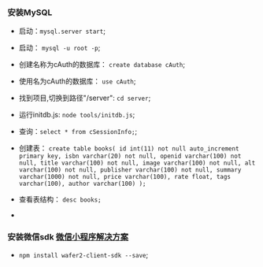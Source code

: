 ### 安装MySQL

- 启动：`mysql.server start`;
- 启动： `mysql -u root -p`;
- 创建名称为cAuth的数据库： `create database cAuth`;
- 使用名为cAuth的数据库： `use cAuth`;
- 找到项目,切换到路径"/server": `cd server`;
- 运行initdb.js: `node tools/initdb.js`;
- 查询：`select * from cSessionInfo;`;

- 创建表：
    `create table books(
        id int(11) not null auto_increment primary key,
        isbn varchar(20) not null,
        openid varchar(100) not null,
        title varchar(100) not null,
        image varchar(100) not null,
        alt varchar(100) not null,
        publisher varchar(100) not null,
        summary varchar(1000) not null,
        price varchar(100),
        rate float,
        tags varchar(100),
        author varchar(100)
    );`

- 查看表结构： `desc books;`
-


### 安装微信sdk [微信小程序解决方案](https://cloud.tencent.com/solution/la)

- `npm install wafer2-client-sdk --save`;